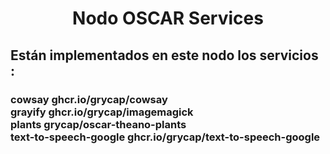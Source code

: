 <h1 align="center" > Nodo OSCAR Services </h1>
<h2>Están implementados en este nodo los servicios : </h2>
<h3>cowsay	ghcr.io/grycap/cowsay	<br>
    grayify	ghcr.io/grycap/imagemagick	<br>
    plants	grycap/oscar-theano-plants	<br>
    text-to-speech-google	ghcr.io/grycap/text-to-speech-google	<br>
</h3>

